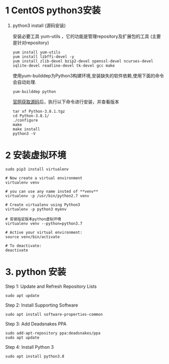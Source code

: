 # 1 CentOS python3安装
1. python3 install (源码安装)

	安装必要工具 yum-utils ，它的功能是管理repository及扩展包的工具 (主要是针对repository)
    ```
    yum install yum-utils
    yum install libffi-devel -y
    yum install zlib-devel bzip2-devel openssl-devel ncurses-devel sqlite-devel readline-devel tk-devel gcc make
    ```
   使用yum-builddep为Python3构建环境,安装缺失的软件依赖,使用下面的命令会自动处理.
    ```
    yum-builddep python
    ```
    [官网获取源码](https://www.python.org/downloads/release/python-381/)后，执行以下命令进行安装，并查看版本
    ```
    tar xf Python-3.8.1.tgz
    cd Python-3.8.1/
    ./configure 
    make
    make install
    python3 -V
    ```
# 2 安装虚拟环境

```
sudo pip3 install virtualenv 

# Now create a virtual environment
virtualenv venv 

# you can use any name insted of **venv**
virtualenv -p /usr/bin/python2.7 venv

# Create virtualenv using Python3
virtualenv -p python3 myenv

# 安装指定版本python虚拟环境
virtualenv venv --python=python3.7

# Active your virtual environment:
source venv/bin/activate

# To deactivate:
deactivate
```

# 3. python 安装
Step 1: Update and Refresh Repository Lists
```
sudo apt update
```
Step 2: Install Supporting Software
```
sudo apt install software-properties-common
```
Step 3: Add Deadsnakes PPA
```
sudo add-apt-repository ppa:deadsnakes/ppa
sudo apt update
```
Step 4: Install Python 3
```
sudo apt install python3.8
```
<!--stackedit_data:
eyJoaXN0b3J5IjpbMTg1OTY5NjYwOCwtOTAxMzE5MTYzLDExNz
Y1MTM2MTIsMTI5Nzk0MjYsMTM5NjQyOTU2NSwtMjAwNjI3Njkz
N119
-->